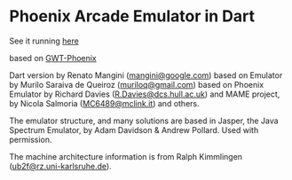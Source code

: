 Phoenix Arcade Emulator in Dart
===============================

See it running [here](http://mangini.github.com/phoenix-dart/)

based on [GWT-Phoenix](http://gwt-phoenix.appspot.com)

Dart version by Renato Mangini (mangini@google.com) based on 
Emulator by Murilo Saraiva de Queiroz (muriloq@gmail.com) based on 
Phoenix Emulator by Richard Davies (R.Davies@dcs.hull.ac.uk) and MAME 
project, by Nicola Salmoria (MC6489@mclink.it) and others.

The emulator structure, and many solutions are based in Jasper, the 
Java Spectrum Emulator, by Adam Davidson & Andrew Pollard.  Used with permission.
    
The machine architecture information is from Ralph Kimmlingen
(ub2f@rz.uni-karlsruhe.de).

